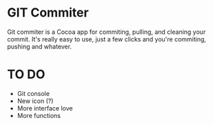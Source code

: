 # GIT Commiter
Git commiter is a Cocoa app for commiting, pulling, and cleaning your commit. It's really easy to use, just a few clicks and you're commiting, pushing and whatever.
# TO DO
* Git console
* New icon (?)
* More interface love
* More functions
